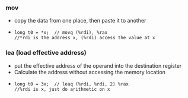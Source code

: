 ### mov
  - copy the data from one place, then paste it to another
  - ````
    long t0 = *x;  // movq (%rdi), %rax
    //*rdi is the address x, (%rdi) access the value at x
    ````

### lea (load effective address)
  - put the effective address of the operand into the destination register
  - Calculate the address without accessing the memory location
  - ````
    long t0 = 3x;  // leaq (%rdi, %rdi, 2) %rax
    //%rdi is x, just do arithmetic on x
    ````
    

